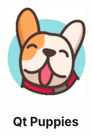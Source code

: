 <p align="center">
    <img src="src/assets/appIcon.png" style="width:auto;height:200px">
</p>
<h1 align="center">Qt Puppies</h1>
